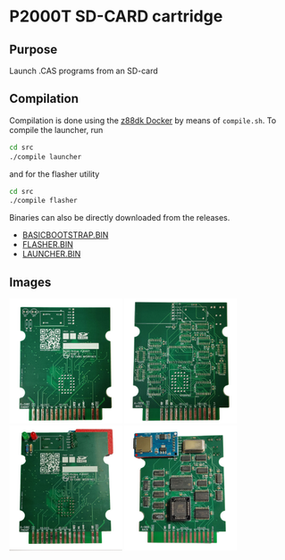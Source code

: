 # P2000T SD-CARD cartridge

## Purpose

Launch .CAS programs from an SD-card

## Compilation

Compilation is done using the [z88dk Docker](https://hub.docker.com/r/z88dk/z88dk)
by means of `compile.sh`. To compile the launcher, run

```bash
cd src
./compile launcher
```

and for the flasher utility

```bash
cd src
./compile flasher
```

Binaries can also be directly downloaded from the releases.

* [BASICBOOTSTRAP.BIN](https://github.com/ifilot/p2000t-sdcard/releases/latest/download/BASICBOOTSTRAP.BIN)
* [FLASHER.BIN](https://github.com/ifilot/p2000t-sdcard/releases/latest/download/FLASHER.BIN)
* [LAUNCHER.BIN](https://github.com/ifilot/p2000t-sdcard/releases/latest/download/LAUNCHER.BIN)

## Images

<img src="img/sdcard-cartridge-bare-front.jpg" width="40%">
<img src="img/sdcard-cartridge-bare-back.jpg" width="40%">

<img src="img/sdcard-cartridge-populated-front.jpg" width="40%">
<img src="img/sdcard-cartridge-populated-back.jpg" width="40%">